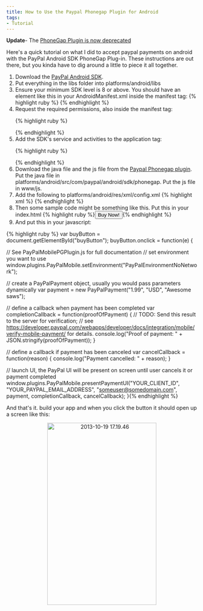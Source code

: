 ```yaml
---
title: How to Use the Paypal Phonegap Plugin for Android
tags:
- Tutorial
---
```


**Update**- The [PhoneGap Plugin is now deprecated](https://devblog.paypal.com/phonegap-android-sdk-plugin/)

Here's a quick tutorial on what I did to accept paypal payments on android with the PayPal Android SDK PhoneGap Plug-in. These instructions are out there, but you kinda have to dig around a little to piece it all together.

<ol>
	<li>Download the <a href="https://github.com/paypal/PayPal-Android-SDK">PayPal Android SDK</a>.</li>
	<li>Put everything in the libs folder into platforms/android/libs</li>
	<li>
    Ensure your minimum SDK level is 8 or above. You should have an element like this in your AndroidManifest.xml inside the manifest tag:
    {% highlight ruby %}
    <uses-sdk android:minSdkVersion="8" android:targetSdkVersion="17" />
    {% endhighlight %}
  </li>
	<li>Request the required permissions, also inside the manifest tag:

{% highlight ruby %}
<!-- for card.io card scanning -->
<uses-permission android:name="android.permission.CAMERA" />
<uses-permission android:name="android.permission.VIBRATE" />

<!-- for most things, including card.io and paypal -->
<uses-permission android:name="android.permission.ACCESS_NETWORK_STATE" />
<uses-permission android:name="android.permission.ACCESS_WIFI_STATE" />
<uses-permission android:name="android.permission.INTERNET" />

<!-- Camera features -->
<uses-feature android:name="android.hardware.camera" android:required="false" />
<uses-feature android:name="android.hardware.camera.autofocus" android:required="false" />
<uses-feature android:name="android.hardware.camera.flash" android:required="false" />
{% endhighlight %}
</li>

<li>Add the SDK's service and activities to the application tag:

{% highlight ruby %}
<service android:name="com.paypal.android.sdk.payments.PayPalService" android:exported="false" />
<activity android:name="com.paypal.android.sdk.payments.PaymentActivity" />
<activity android:name="com.paypal.android.sdk.payments.LoginActivity" />
<activity android:name="com.paypal.android.sdk.payments.PaymentMethodActivity" />
<activity android:name="com.paypal.android.sdk.payments.PaymentConfirmActivity" />

<activity android:name="io.card.payment.CardIOActivity" android:configChanges="keyboardHidden|orientation" />
<activity android:name="io.card.payment.DataEntryActivity" />
{% endhighlight %}

</li>
<li>Download the java file and the js file from the <a href="https://github.com/paypal/PayPal-Android-SDK-PhoneGap">Paypal Phonegap plugin</a>. Put the java file in platforms/android/src/com/paypal/android/sdk/phonegap. Put the js file in www/js.
</li>
<li>
Add the following to platforms/android/res/xml/config.xml
{% highlight xml %}
<feature name="PayPalMobile">
  <param name="android-package" value="com.paypal.android.sdk.phonegap.PayPalMobilePGPlugin" />
</feature>
{% endhighlight %}
</li>

<li>Then some sample code might be something like this. Put this in your index.html
{% highlight ruby %}<button id="buyButton">Buy Now!</button>{% endhighlight %}</li>
	<li>And put this in your javascript:</li>
</ol>
{% highlight ruby %}
var buyButton = document.getElementById("buyButton");
buyButton.onclick = function(e) {

  // See PayPalMobilePGPlugin.js for full documentation
  // set environment you want to use
  window.plugins.PayPalMobile.setEnvironment("PayPalEnvironmentNoNetwork");

  // create a PayPalPayment object, usually you would pass parameters dynamically
  var payment = new PayPalPayment("1.99", "USD", "Awesome saws");

  // define a callback when payment has been completed
  var completionCallback = function(proofOfPayment) {
    // TODO: Send this result to the server for verification;
    // see https://developer.paypal.com/webapps/developer/docs/integration/mobile/verify-mobile-payment/ for details.
    console.log("Proof of payment: " + JSON.stringify(proofOfPayment));
  }

  // define a callback if payment has been canceled
  var cancelCallback = function(reason) {
    console.log("Payment cancelled: " + reason);
  }

  // launch UI, the PayPal UI will be present on screen until user cancels it or payment completed
  window.plugins.PayPalMobile.presentPaymentUI("YOUR_CLIENT_ID", "YOUR_PAYPAL_EMAIL_ADDRESS", "someuser@somedomain.com", payment, completionCallback, cancelCallback);
}{% endhighlight %}

And that's it. build your app and when you click the button it should open up a screen like this:
<p style="text-align: center;"><a href="http://www.adamwadeharris.com/assets/uploads/2013/10/2013-10-19-17.19.46.png"><img class="aligncenter  wp-image-403" alt="2013-10-19 17.19.46" src="{{site.url}}/assets/uploads/2013/10/2013-10-19-17.19.46.png" width="288" height="480" /></a></p>
